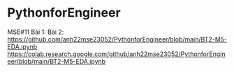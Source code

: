 # PythonforEngineer
MSE#11
Bài 1: 
Bài 2: https://github.com/anh22mse23052/PythonforEngineer/blob/main/BT2-M5-EDA.ipynb
https://colab.research.google.com/github/anh22mse23052/PythonforEngineer/blob/main/BT2-M5-EDA.ipynb
